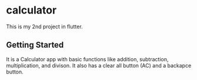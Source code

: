 # calculator

This is my 2nd project in flutter.

## Getting Started

It is a Calculator app with basic functions like addition, subtraction, multiplication, and divison.
It also has a clear all button (AC) and a backapce button.

